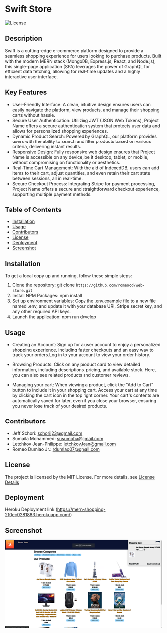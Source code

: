 
# Swift Store

![License](https://img.shields.io/badge/License-MIT-yellow.svg)

## Description

Swift is a cutting-edge e-commerce platform designed to provide a seamless shopping experience for users looking to purchase products. Built with the modern MERN stack (MongoDB, Express.js, React, and Node.js), this single-page application (SPA) leverages the power of GraphQL for efficient data fetching, allowing for real-time updates and a highly interactive user interface.

## Key Features

- User-Friendly Interface: A clean, intuitive design ensures users can easily navigate the platform, view products, and manage their shopping carts without hassle.
- Secure User Authentication: Utilizing JWT (JSON Web Tokens), Project Name offers a secure authentication system that protects user data and allows for personalized shopping experiences.
- Dynamic Product Search: Powered by GraphQL, our platform provides users with the ability to search and filter products based on various criteria, delivering instant results.
- Responsive Design: Fully responsive web design ensures that Project Name is accessible on any device, be it desktop, tablet, or mobile, without compromising on functionality or aesthetics.
- Real-Time Cart Management: With the aid of IndexedDB, users can add items to their cart, adjust quantities, and even retain their cart state between sessions, all in real-time.
- Secure Checkout Process: Integrating Stripe for payment processing, Project Name offers a secure and straightforward checkout experience, supporting multiple payment methods.

## Table of Contents

* [Installation](#installation)
* [Usage](#usage)
* [Contributors](#contributors)
* [License](#license)
* [Deployment](#deployment)
* [Screenshot](#screenshot)

## Installation

To get a local copy up and running, follow these simple steps:

1. Clone the repository: git clone `https://github.com/romeocd/web-store.git`
2. Install NPM Packages: npm install
3. Set up environment variables:
Copy the .env.example file to a new file named .env, and update it with your database URI, Stripe secret key, and any other required API keys.
4. Launch the application:
npm run develop

## Usage
- Creating an Account: Sign up for a user account to enjoy a personalized shopping experience, including faster checkouts and an easy way to track your orders.Log in to your account to view your order history.

- Browsing Products: Click on any product card to view detailed information, including descriptions, pricing, and available stock. Here, you can also see related products and customer reviews.

- Managing your cart: When viewing a product, click the "Add to Cart" button to include it in your shopping cart. Access your cart at any time by clicking the cart icon in the top right corner. Your cart's contents are automatically saved for later, even if you close your browser, ensuring you never lose track of your desired products.

## Contributors
- Jeff Schori: schorij23@gmail.com 
- Sumaila Mohammed: susumoha@gmail.com
- Letchkov Jean-Philippe: letchkovJean@gmail.com
- Romeo Dumlao Jr.: rdumlao07@gmail.com

## License
The project is licensed by the MIT License.
For more details, see [License Details](https://choosealicense.com/licenses/mit/)

## Deployment
Heroku Deployment link (https://mern-shopping-2f0ec0281883.herokuapp.com/)

## Screenshot
![Screenshot](./client/public/images/Screenshot.png)
